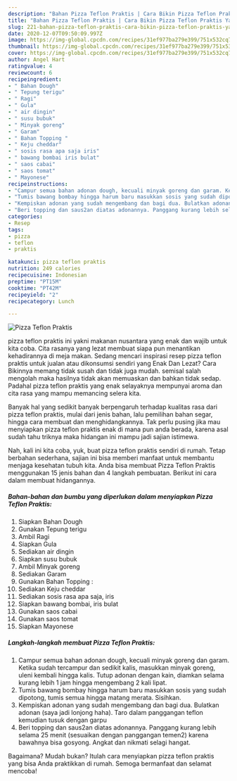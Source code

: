 ```yaml
---
description: "Bahan Pizza Teflon Praktis | Cara Bikin Pizza Teflon Praktis Yang Bisa Manjain Lidah"
title: "Bahan Pizza Teflon Praktis | Cara Bikin Pizza Teflon Praktis Yang Bisa Manjain Lidah"
slug: 221-bahan-pizza-teflon-praktis-cara-bikin-pizza-teflon-praktis-yang-bisa-manjain-lidah
date: 2020-12-07T09:50:09.997Z
image: https://img-global.cpcdn.com/recipes/31ef977ba279e399/751x532cq70/pizza-teflon-praktis-foto-resep-utama.jpg
thumbnail: https://img-global.cpcdn.com/recipes/31ef977ba279e399/751x532cq70/pizza-teflon-praktis-foto-resep-utama.jpg
cover: https://img-global.cpcdn.com/recipes/31ef977ba279e399/751x532cq70/pizza-teflon-praktis-foto-resep-utama.jpg
author: Angel Hart
ratingvalue: 4
reviewcount: 6
recipeingredient:
- " Bahan Dough"
- " Tepung terigu"
- " Ragi"
- " Gula"
- " air dingin"
- " susu bubuk"
- " Minyak goreng"
- " Garam"
- " Bahan Topping "
- " Keju cheddar"
- " sosis rasa apa saja iris"
- " bawang bombai iris bulat"
- " saos cabai"
- " saos tomat"
- " Mayonese"
recipeinstructions:
- "Campur semua bahan adonan dough, kecuali minyak goreng dan garam. Ketika sudah tercampur dan sedikit kalis, masukkan minyak goreng, uleni kembali hingga kalis. Tutup adonan dengan kain, diamkan selama kurang lebih 1 jam hingga mengembang 2 kali lipat."
- "Tumis bawang bombay hingga harum baru masukkan sosis yang sudah dipotong, tumis semua hingga matang merata. Sisihkan."
- "Kempiskan adonan yang sudah mengembang dan bagi dua. Bulatkan adonan (saya jadi lonjong haha). Taro dalam panggangan teflon kemudian tusuk dengan garpu"
- "Beri topping dan saus2an diatas adonannya. Panggang kurang lebih selama 25 menit (sesuaikan dengan panggangan temen2) karena bawahnya bisa gosyong. Angkat dan nikmati selagi hangat."
categories:
- Resep
tags:
- pizza
- teflon
- praktis

katakunci: pizza teflon praktis 
nutrition: 249 calories
recipecuisine: Indonesian
preptime: "PT15M"
cooktime: "PT42M"
recipeyield: "2"
recipecategory: Lunch

---
```



![Pizza Teflon Praktis](https://img-global.cpcdn.com/recipes/31ef977ba279e399/751x532cq70/pizza-teflon-praktis-foto-resep-utama.jpg)


pizza teflon praktis ini yakni makanan nusantara yang enak dan wajib untuk kita coba. Cita rasanya yang lezat membuat siapa pun menantikan kehadirannya di meja makan.
Sedang mencari inspirasi resep pizza teflon praktis untuk jualan atau dikonsumsi sendiri yang Enak Dan Lezat? Cara Bikinnya memang tidak susah dan tidak juga mudah. semisal salah mengolah maka hasilnya tidak akan memuaskan dan bahkan tidak sedap. Padahal pizza teflon praktis yang enak selayaknya mempunyai aroma dan cita rasa yang mampu memancing selera kita.

Banyak hal yang sedikit banyak berpengaruh terhadap kualitas rasa dari pizza teflon praktis, mulai dari jenis bahan, lalu pemilihan bahan segar, hingga cara membuat dan menghidangkannya. Tak perlu pusing jika mau menyiapkan pizza teflon praktis enak di mana pun anda berada, karena asal sudah tahu triknya maka hidangan ini mampu jadi sajian istimewa.




Nah, kali ini kita coba, yuk, buat pizza teflon praktis sendiri di rumah. Tetap berbahan sederhana, sajian ini bisa memberi manfaat untuk membantu menjaga kesehatan tubuh kita. Anda bisa membuat Pizza Teflon Praktis menggunakan 15 jenis bahan dan 4 langkah pembuatan. Berikut ini cara dalam membuat hidangannya.

<!--inarticleads1-->

##### Bahan-bahan dan bumbu yang diperlukan dalam menyiapkan Pizza Teflon Praktis:

1. Siapkan  Bahan Dough
1. Gunakan  Tepung terigu
1. Ambil  Ragi
1. Siapkan  Gula
1. Sediakan  air dingin
1. Siapkan  susu bubuk
1. Ambil  Minyak goreng
1. Sediakan  Garam
1. Gunakan  Bahan Topping :
1. Sediakan  Keju cheddar
1. Sediakan  sosis rasa apa saja, iris
1. Siapkan  bawang bombai, iris bulat
1. Gunakan  saos cabai
1. Gunakan  saos tomat
1. Siapkan  Mayonese




<!--inarticleads2-->

##### Langkah-langkah membuat Pizza Teflon Praktis:

1. Campur semua bahan adonan dough, kecuali minyak goreng dan garam. Ketika sudah tercampur dan sedikit kalis, masukkan minyak goreng, uleni kembali hingga kalis. Tutup adonan dengan kain, diamkan selama kurang lebih 1 jam hingga mengembang 2 kali lipat.
1. Tumis bawang bombay hingga harum baru masukkan sosis yang sudah dipotong, tumis semua hingga matang merata. Sisihkan.
1. Kempiskan adonan yang sudah mengembang dan bagi dua. Bulatkan adonan (saya jadi lonjong haha). Taro dalam panggangan teflon kemudian tusuk dengan garpu
1. Beri topping dan saus2an diatas adonannya. Panggang kurang lebih selama 25 menit (sesuaikan dengan panggangan temen2) karena bawahnya bisa gosyong. Angkat dan nikmati selagi hangat.




Bagaimana? Mudah bukan? Itulah cara menyiapkan pizza teflon praktis yang bisa Anda praktikkan di rumah. Semoga bermanfaat dan selamat mencoba!
